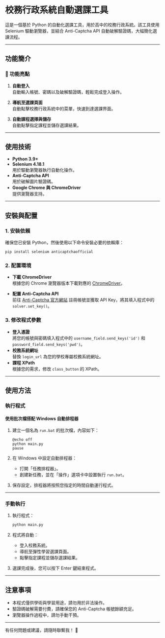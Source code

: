 # 校務行政系統自動選課工具

這是一個基於 Python 的自動化選課工具，用於高中的校務行政系統。該工具使用 Selenium 驅動瀏覽器，並結合 Anti-Captcha API 自動破解驗證碼，大幅簡化選課流程。

---

## 功能簡介

### 🌟 功能亮點
1. **自動登入**  
   自動輸入帳號、密碼以及破解驗證碼，輕鬆完成登入操作。

2. **導航至選課頁面**  
   自動點擊校務行政系統中的菜單，快速到達選課界面。

3. **自動課程選擇與儲存**  
   自動點擊指定課程並儲存選課結果。

---

## 使用技術

- **Python 3.9+**  
- **Selenium 4.18.1**  
  用於驅動瀏覽器執行自動化操作。
- **Anti-Captcha API**  
  用於破解圖片驗證碼。
- **Google Chrome 與 ChromeDriver**  
  提供瀏覽器支持。

---

## 安裝與配置

### 1. 安裝依賴
確保您已安裝 Python，然後使用以下命令安裝必要的依賴庫：
```bash
pip install selenium anticaptchaofficial
```

### 2. 配置環境
- **下載 ChromeDriver**  
  根據您的 Chrome 瀏覽器版本下載對應的 [ChromeDriver](https://sites.google.com/chromium.org/driver/)。

- **配置 Anti-Captcha API**  
  前往 [Anti-Captcha 官方網站](https://anti-captcha.com/) 註冊帳號並獲取 API Key，將其填入程式中的 `solver.set_key()`。

### 3. 修改程式參數
- **登入憑證**  
  將您的帳號與密碼填入程式中的 `username_field.send_keys('id')` 和 `password_field.send_keys('pwd')`。
- **校務系統網址**  
  替換 `login_url` 為您的學校專屬校務系統網址。
- **課程 XPath**  
  根據您的需求，修改 `class_button` 的 XPath。

---

## 使用方法

### 執行程式

#### 使用批次檔搭配 Windows 自動排程器

1. 建立一個名為 `run.bat` 的批次檔，內容如下：
   ```batch
   @echo off
   python main.py
   pause
   ```

2. 在 Windows 中設定自動排程器：
   - 打開「任務排程器」。
   - 創建新任務，並在「操作」選項卡中設置執行 `run.bat`。

3. 保存設定，排程器將按照您指定的時間自動運行程式。

---

### 手動執行

1. 執行程式：
   ```bash
   python main.py
   ```

2. 程式將自動：
   - 登入校務系統。
   - 導航至彈性學習選課頁面。
   - 點擊指定課程並儲存選課結果。

3. 選課完成後，您可以按下 Enter 鍵結束程式。

---

## 注意事項

- 本程式僅供學術與學習用途，請勿用於非法操作。
- 驗證碼破解需要付費，請確保您的 Anti-Captcha 帳號餘額充足。
- 瀏覽器操作過程中，請勿手動干預。

---

有任何問題或建議，請隨時聯繫我！ 🎉


